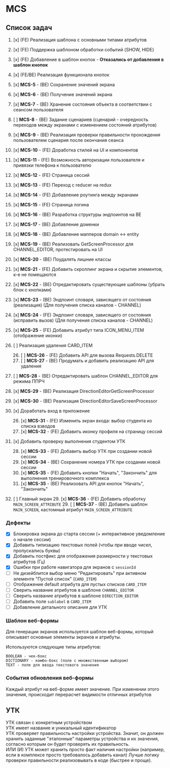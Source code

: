 # MCS

## Список задач
1. [x] (FE) Реализация шаблона с основными типами атрибутов
2. [x] (FE) Поддержка шаблоном обработки событий (SHOW, HIDE)
3. [x] (FE) Добавление в шаблон кнопок - **Отказались от добавления в шаблон кнопок**
4. [x] (FE/BE) Реализация функционала кнопок
5. [x] **MCS-5** - (BE) Сохранение значений экрана
6. [x] **MCS-6** - (BE) Получение значений экрана
7. [x] **MCS-7** - (BE) Хранение состояния объекта в соответствии с сеансом пользователя
8. [ ] **MCS-8** - (BE) Задание сценариев (сценарий - очередность переходов между экранами с изменением состояний атрибутов)
9. [x] **MCS-9** - (BE) Реализация проверки правильности прохождения пользователем сценария после окончания сеанса
10. [x] **MCS-10** - (FE) Доработка стилей на UI и компонентов
11. [x] **MCS-11** - (FE) Возможность авторизации пользователя и привязки телефона к пользователю
12. [x] **MCS-12** - (FE) Страница сессий
13. [x] **MCS-13** - (FE) Переход с reducer на redux
14. [x] **MCS-14** - (FE) Добавление роутинга между экранами
15. [x] **MCS-15** - (FE) Страница логина
16. [x] **MCS-16** - (BE) Разработка структуры эндпоинтов на BE
17. [x] **MCS-17** - (BE) Добавление доменки
18. [x] **MCS-18** - (BE) Добавление мапперов domain <-> entity
19. [x] **MCS-19** - (BE) Реализовать GetScreenProcessor для CHANNEL_EDITOR, протестировать на UI
20. [x] **MCS-20** - (BE) Поудалять лишние классы
21. [x] **MCS-21** - (FE) Добавить скроллинг экрана и скрытие элементов, к-е не помещаются
22. [x] **MCS-22** - (BE) Отредактировать существующие шаблоны (убрать блок с кнопками)
23. [x] **MCS-23** - (BE) Эндпоинт словаря, зависящего от состояния (реализация) (Для получения списка каналов - CHANNEL)
23. [x] **MCS-24** - (FE) Эндпоинт словаря, зависящего от состояния (исправить вызов) (Для получения списка каналов - CHANNEL)
24. [x] **MCS-25** - (FE) Добавить атрибут типа ICON_MENU_ITEM (отображение иконки)
25. [ ] Реализация удаления CARD_ITEM 

    26. [ ] **MCS-26** - (FE) Добавить API для вызова Requests.DELETE
    26. [ ] **MCS-27** - (BE) Продумать и добавить реализацию API для удаления
 
28. [ ] **MCS-28** - (BE) Отредактировать шаблон CHANNEL_EDITOR для режима ППРЧ
26. [x] **MCS-29** - (BE) Реализация DirectionEditorGetScreenProcessor
26. [x] **MCS-30** - (BE) Реализация DirectionEditorSaveScreenProcessor
27. [x] Доработать вход в приложение

    26. [x] **MCS-31** - (FE) Изменить экран входа: выбор студента из списка взводов
    26. [x] **MCS-32** - (FE) Добавить иконку профиля на страницу сессий
    
27. [x] Добавить проверку выполнения студентом УТК

    28. [x] **MCS-33** - (FE) Добавить выбор УТК при создании новой сессии
    28. [x] **MCS-34** - (BE) Сохранение номера УТК при создании новой сессии
    28. [x] **MCS-35** - (FE) Добавить кнопки "Начать", "Закончить" для выполнения тренировочного комплекса
    28. [x] **MCS-35** - (BE) Реализовать API для кнопок "Начать", "Закончить"

29. [ ] Главный экран
    29. [x] **MCS-36** - (FE) Добавить обработку `MAIN_SCREEN_ATTRIBUTE`
    29. [ ] **MCS-37** - (BE) Добавить шаблон `MAIN_SCREEN`, кастомный атрибут `MAIN_SCREEN_ATTRIBUTE`

### Дефекты

- [x] Блокировка экрана до старта сессии (+ интерактивное уведомление о начале сессии)
- [x] Добавить типизацию текстовых полей (чтобы при вводе чисел, пропускались буквы)
- [x] Добавить постфикс для отображения размерности у текстовых атрибутов (Гц)
- [x] Ошибки при работе навигатора для экранов c `sessionId`
- [ ] Не дизейблится выбор меню "Редактировать" при активном элементе "Пустой список" (`CARD_ITEM`)
- [ ] Отображение default атрибута для пустых списков `CARD_ITEM`
- [ ] Сверить название атрибутов в шаблоне `CHANNEL_EDITOR`
- [ ] Сверить название атрибутов в шаблоне `DIRECTION_EDITOR`
- [ ] Добавить поле `sublabel` в `CARD_ITEM`
- [ ] Добавление детального описания для УТК

### Шаблон веб-формы

Для генерации экранов используется шаблон веб-формы, который описывает основные элементы экранов и атрибуты.

Используются следующие типы атрибутов:
```
BOOLEAN - чек-бокс 
DICTIONARY - комбо-бокс (поле с множественным выбором)
TEXT - поле для ввода текстового значения 
```

### События обновления веб-формы

Каждый атрибут на веб-форме имеет значение. 
При изменении этого значения, происходит перерасчет видимости отличных атрибутов



## УТК

УТК связан с конкретным устройством  
УТК имеет название и уникальный идентификатор  
УТК проверяет правильность настройки устройства. Значит, он должен хранить заданные "эталонные"
параметры устройства и их значения, согласно которым он будет проверять их правильность.  
ИЛИ (И)
УТК может хранить просто факт наличия настройки (например, если в комплексе просто требовалось добавить канал)
Лучше логику проверки правильности реализовывать в коде (быстрее и проще). 
